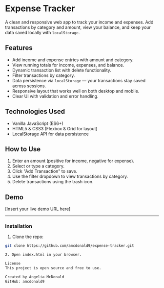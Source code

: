 # Expense Tracker

A clean and responsive web app to track your income and expenses. Add transactions by category and amount, view your balance, and keep your data saved locally with `localStorage`.

## Features

- Add income and expense entries with amount and category.
- View running totals for income, expenses, and balance.
- Dynamic transaction list with delete functionality.
- Filter transactions by category.
- Data persistence via `localStorage` — your transactions stay saved across sessions.
- Responsive layout that works well on both desktop and mobile.
- Clear UI with validation and error handling.

## Technologies Used

- Vanilla JavaScript (ES6+)
- HTML5 & CSS3 (Flexbox & Grid for layout)
- LocalStorage API for data persistence

## How to Use

1. Enter an amount (positive for income, negative for expense).
2. Select or type a category.
3. Click "Add Transaction" to save.
4. Use the filter dropdown to view transactions by category.
5. Delete transactions using the trash icon.

## Demo

[Insert your live demo URL here]

---

### Installation

1. Clone the repo:

```bash
git clone https://github.com/amcdonald9/expense-tracker.git

2. Open index.html in your browser.

License
This project is open source and free to use.

Created by Angelia McDonald
GitHub: amcdonald9
